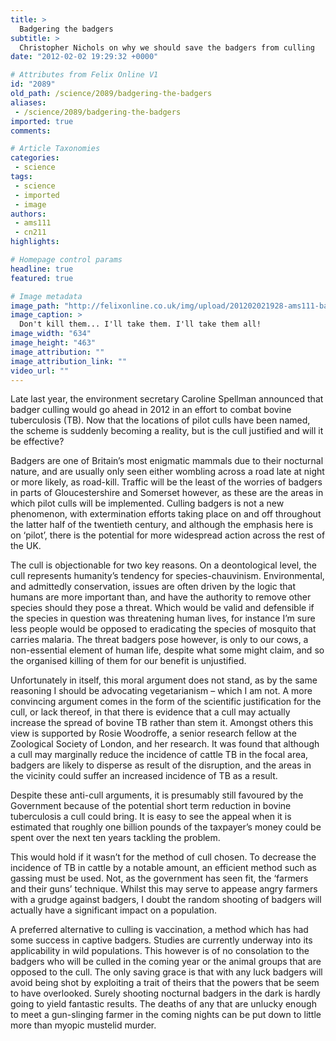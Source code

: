 ```yaml
---
title: >
  Badgering the badgers
subtitle: >
  Christopher Nichols on why we should save the badgers from culling
date: "2012-02-02 19:29:32 +0000"

# Attributes from Felix Online V1
id: "2089"
old_path: /science/2089/badgering-the-badgers
aliases:
 - /science/2089/badgering-the-badgers
imported: true
comments:

# Article Taxonomies
categories:
 - science
tags:
 - science
 - imported
 - image
authors:
 - ams111
 - cn211
highlights:

# Homepage control params
headline: true
featured: true

# Image metadata
image_path: "http://felixonline.co.uk/img/upload/201202021928-ams111-badger-2.jpg"
image_caption: >
  Don't kill them... I'll take them. I'll take them all!
image_width: "634"
image_height: "463"
image_attribution: ""
image_attribution_link: ""
video_url: ""
---
```


Late last year, the environment secretary Caroline Spellman announced that badger culling would go ahead in 2012 in an effort to combat bovine tuberculosis (TB). Now that the locations of pilot culls have been named, the scheme is suddenly becoming a reality, but is the cull justified and will it be effective?

Badgers are one of Britain’s most enigmatic mammals due to their nocturnal nature, and are usually only seen either wombling across a road late at night or more likely, as road-kill. Traffic will be the least of the worries of badgers in parts of Gloucestershire and Somerset however, as these are the areas in which pilot culls will be implemented. Culling badgers is not a new phenomenon, with extermination efforts taking place on and off throughout the latter half of the twentieth century, and although the emphasis here is on ‘pilot’, there is the potential for more widespread action across the rest of the UK.

The cull is objectionable for two key reasons. On a deontological level, the cull represents humanity’s tendency for species-chauvinism. Environmental, and admittedly conservation, issues are often driven by the logic that humans are more important than, and have the authority to remove other species should they pose a threat. Which would be valid and defensible if the species in question was threatening human lives, for instance I’m sure less people would be opposed to eradicating the species of mosquito that carries malaria. The threat badgers pose however, is only to our cows, a non-essential element of human life, despite what some might claim, and so the organised killing of them for our benefit is unjustified.

Unfortunately in itself, this moral argument does not stand, as by the same reasoning I should be advocating vegetarianism – which I am not. A more convincing argument comes in the form of the scientific justification for the cull, or lack thereof, in that there is evidence that a cull may actually increase the spread of bovine TB rather than stem it. Amongst others this view is supported by Rosie Woodroffe, a senior research fellow at the Zoological Society of London, and her research. It was found that although a cull may marginally reduce the incidence of cattle TB in the focal area, badgers are likely to disperse as result of the disruption, and the areas in the vicinity could suffer an increased incidence of TB as a result.

Despite these anti-cull arguments, it is presumably still favoured by the Government because of the potential short term reduction in bovine tuberculosis a cull could bring. It is easy to see the appeal when it is estimated that roughly one billion pounds of the taxpayer’s money could be spent over the next ten years tackling the problem.

This would hold if it wasn’t for the method of cull chosen. To decrease the incidence of TB in cattle by a notable amount, an efficient method such as gassing must be used. Not, as the government has seen fit, the ‘farmers and their guns’ technique. Whilst this may serve to appease angry farmers with a grudge against badgers, I doubt the random shooting of badgers will actually have a significant impact on a population.

A preferred alternative to culling is vaccination, a method which has had some success in captive badgers. Studies are currently underway into its applicability in wild populations. This however is of no consolation to the badgers who will be culled in the coming year or the animal groups that are opposed to the cull. The only saving grace is that with any luck badgers will avoid being shot by exploiting a trait of theirs that the powers that be seem to have overlooked. Surely shooting nocturnal badgers in the dark is hardly going to yield fantastic results. The deaths of any that are unlucky enough to meet a gun-slinging farmer in the coming nights can be put down to little more than myopic mustelid murder.

